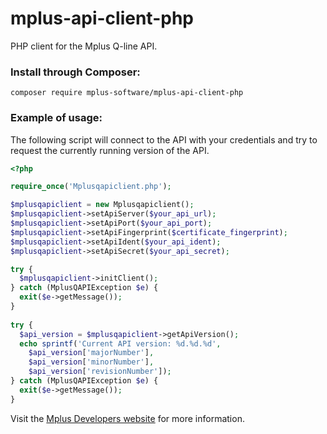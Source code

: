 mplus-api-client-php
====================

PHP client for the Mplus Q-line API.

### Install through Composer:

```composer require mplus-software/mplus-api-client-php```

### Example of usage:

The following script will connect to the API with your credentials and try to request the currently running version of the API.

```php
<?php

require_once('Mplusqapiclient.php');

$mplusqapiclient = new Mplusqapiclient();
$mplusqapiclient->setApiServer($your_api_url);
$mplusqapiclient->setApiPort($your_api_port);
$mplusqapiclient->setApiFingerprint($certificate_fingerprint);
$mplusqapiclient->setApiIdent($your_api_ident);
$mplusqapiclient->setApiSecret($your_api_secret);

try {
  $mplusqapiclient->initClient();
} catch (MplusQAPIException $e) {
  exit($e->getMessage());
}
    
try {
  $api_version = $mplusqapiclient->getApiVersion();
  echo sprintf('Current API version: %d.%d.%d', 
    $api_version['majorNumber'], 
    $api_version['minorNumber'], 
    $api_version['revisionNumber']);
} catch (MplusQAPIException $e) {
  exit($e->getMessage());
}
```

Visit the [Mplus Developers website](http://developers.mpluskassa.nl/php/) for more information.

